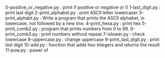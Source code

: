 0-positive_or_negative.py : print if positive or negative or 0
1-last_digit.py : print last digit
2-print_alphabet.py : print ASCII letter lowercaser
3-print_alphabt.py : Write a program that prints the ASCII alphabet, in lowercase, not followed by a new line.
4-print_hexa.py : print hex
5-print_comb2.py : program that prints numbers from 0 to 99.
6-print_comb3.py : print numbers without repeat
7-islower.py : check lowercase
8-uppercase.py : change uppercase
9-print_last_digit.py : print last digit
10-add.py : function that adds two integers and returns the result
11-pow.py : power of
